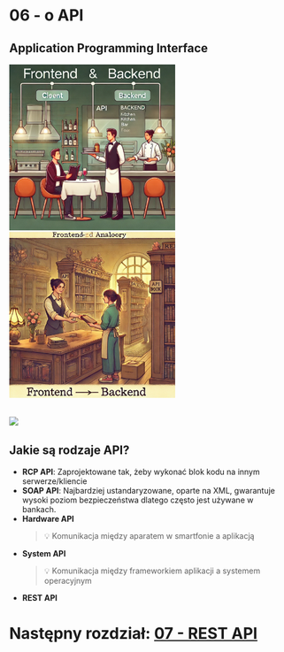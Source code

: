 # 06 - o API

## Application Programming Interface
<a><img src="assets/06-restaurant.png" height="300"></a>
<a><img src="assets/06-library.png" height="300"></a>

<br>

<a href="https://miroslawmamczur.pl/czym-jest-api-i-jakie-sa-jego-rodzaje/">
    <img src="https://miroslawmamczur.pl/wp-content/uploads/2023/06/APi-2-1.png">
</a>


## Jakie są rodzaje API?
* **RCP API**: Zaprojektowane tak, żeby wykonać blok kodu na innym
  serwerze/kliencie 
* **SOAP API**: Najbardziej ustandaryzowane, oparte na XML, gwarantuje
  wysoki poziom bezpieczeństwa dlatego często jest używane w bankach. 
* **Hardware API**
  > 💡 Komunikacja między aparatem w smartfonie a aplikacją
* **System API**
  > 💡 Komunikacja między frameworkiem aplikacji a systemem operacyjnym
* **REST API**

# Następny rozdział: [07 - REST API](07-rest-api.md)